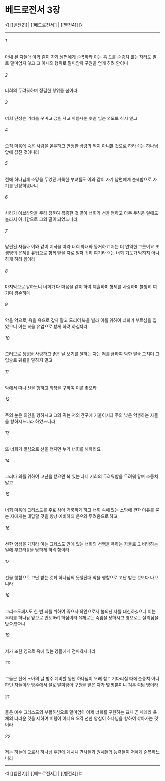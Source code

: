 # 베드로전서 3장

◁ [[벧전2]] | [[베드로전서]] | [[벧전4]] ▷
***

###### 1
아내 된 자들아 이와 같이 자기 남편에게 순복하라 이는 혹 도를 순종치 않는 자라도 말로 말미암지 않고 그 아내의 행위로 말미암아 구원을 얻게 하려 함이니

###### 2
너희의 두려워하며 정결한 행위를 봄이라

###### 3
너희 단장은 머리를 꾸미고 금을 차고 아름다운 옷을 입는 외모로 하지 말고

###### 4
오직 마음에 숨은 사람을 온유하고 안정한 심령의 썩지 아니할 것으로 하라 이는 하나님 앞에 값진 것이니라

###### 5
전에 하나님께 소망을 두었던 거룩한 부녀들도 이와 같이 자기 남편에게 순복함으로 자기를 단장하였나니

###### 6
사라가 아브라함을 주라 칭하여 복종한 것 같이 너희가 선을 행하고 아무 두려운 일에도 놀라지 아니함으로 그의 딸이 되었느니라

###### 7
남편된 자들아 이와 같이 지식을 따라 너희 아내와 동거하고 저는 더 연약한 그릇이요 또 생명의 은혜를 유업으로 함께 받을 자로 알아 귀히 여기라 이는 너희 기도가 막히지 아니하게 하려 함이라

###### 8
마지막으로 말하노니 너희가 다 마음을 같이 하여 체휼하며 형제를 사랑하며 불쌍히 여기며 겸손하며

###### 9
악을 악으로, 욕을 욕으로 갚지 말고 도리어 복을 빌라 이를 위하여 너희가 부르심을 입었으니 이는 복을 유업으로 받게 하려 하심이라

###### 10
그러므로 생명을 사랑하고 좋은 날 보기를 원하는 자는 혀를 금하여 악한 말을 그치며 그 입술로 궤휼을 말하지 말고

###### 11
악에서 떠나 선을 행하고 화평을 구하여 이를 좇으라

###### 12
주의 눈은 의인을 향하시고 그의 귀는 저의 간구에 기울이시되 주의 낯은 악행하는 자들을 향하시느니라 하였느니라

###### 13
또 너희가 열심으로 선을 행하면 누가 너희를 해하리요

###### 14
그러나 의를 위하여 고난을 받으면 복 있는 자니 저희의 두려워함을 두려워 말며 소동치 말고

###### 15
너희 마음에 그리스도를 주로 삼아 거룩하게 하고 너희 속에 있는 소망에 관한 이유를 묻는 자에게는 대답할 것을 항상 예비하되 온유와 두려움으로 하고

###### 16
선한 양심을 가지라 이는 그리스도 안에 있는 너희의 선행을 욕하는 자들로 그 비방하는 일에 부끄러움을 당하게 하려 함이라

###### 17
선을 행함으로 고난 받는 것이 하나님의 뜻일진대 악을 행함으로 고난 받는 것보다 나으니라

###### 18
그리스도께서도 한 번 죄를 위하여 죽으사 의인으로서 불의한 자를 대신하셨으니 이는 우리를 하나님 앞으로 인도하려 하심이라 육체로는 죽임을 당하시고 영으로는 살리심을 받으셨으니

###### 19
저가 또한 영으로 옥에 있는 영들에게 전파하시니라

###### 20
그들은 전에 노아의 날 방주 예비할 동안 하나님이 오래 참고 기다리실 때에 순종치 아니하던 자들이라 방주에서 물로 말미암아 구원을 얻은 자가 몇 명뿐이니 겨우 여덟 명이라

###### 21
물은 예수 그리스도의 부활하심으로 말미암아 이제 너희를 구원하는 표니 곧 세례라 육체의 더러운 것을 제하여 버림이 아니요 오직 선한 양심이 하나님을 향하여 찾아가는 것이라

###### 22
저는 하늘에 오르사 하나님 우편에 계시니 천사들과 권세들과 능력들이 저에게 순복하느니라

***
◁ [[벧전2]] | [[베드로전서]] | [[벧전4]] ▷